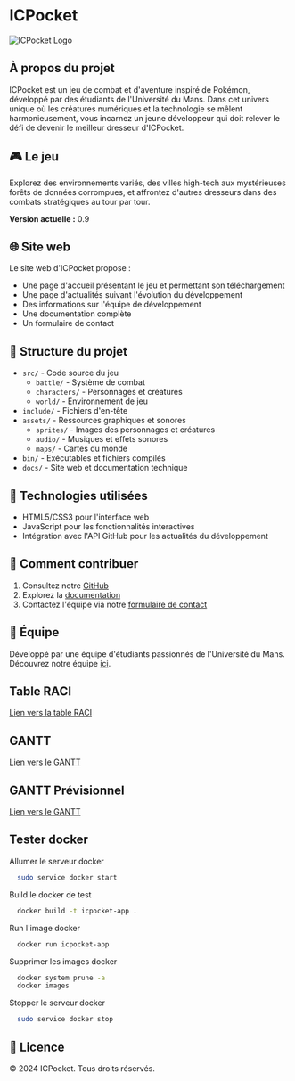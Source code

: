 # ICPocket

![ICPocket Logo](docs/img/favicon.png)

## À propos du projet
ICPocket est un jeu de combat et d'aventure inspiré de Pokémon, développé par des étudiants de l'Université du Mans. Dans cet univers unique où les créatures numériques et la technologie se mêlent harmonieusement, vous incarnez un jeune développeur qui doit relever le défi de devenir le meilleur dresseur d'ICPocket.

## 🎮 Le jeu
Explorez des environnements variés, des villes high-tech aux mystérieuses forêts de données corrompues, et affrontez d'autres dresseurs dans des combats stratégiques au tour par tour.

**Version actuelle :** 0.9

## 🌐 Site web
Le site web d'ICPocket propose :
- Une page d'accueil présentant le jeu et permettant son téléchargement
- Une page d'actualités suivant l'évolution du développement
- Des informations sur l'équipe de développement
- Une documentation complète
- Un formulaire de contact

## 📁 Structure du projet
- `src/` - Code source du jeu
  - `battle/` - Système de combat
  - `characters/` - Personnages et créatures
  - `world/` - Environnement de jeu
- `include/` - Fichiers d'en-tête
- `assets/` - Ressources graphiques et sonores
  - `sprites/` - Images des personnages et créatures
  - `audio/` - Musiques et effets sonores
  - `maps/` - Cartes du monde
- `bin/` - Exécutables et fichiers compilés
- `docs/` - Site web et documentation technique

## 🔧 Technologies utilisées
- HTML5/CSS3 pour l'interface web
- JavaScript pour les fonctionnalités interactives
- Intégration avec l'API GitHub pour les actualités du développement

## 🚀 Comment contribuer
1. Consultez notre [GitHub](https://github.com/Lounol72/ICPocket)
2. Explorez la [documentation](https://lounol72.github.io/ICPocket/html/index.html)
3. Contactez l'équipe via notre [formulaire de contact](https://lounol72.github.io/ICPocket/contact.html)

## 👥 Équipe
Développé par une équipe d'étudiants passionnés de l'Université du Mans. Découvrez notre équipe [ici](https://lounol72.github.io/ICPocket/team.html).

## Table RACI
[Lien vers la table RACI](https://docs.google.com/spreadsheets/d/18GRBhOJjPINtjTH3fe337HzVoUgaLmINAeefcjlDmGY/edit?usp=sharing)

## GANTT
[Lien vers le GANTT](https://docs.google.com/spreadsheets/d/1JiNN4hBVWgQdRoLmsXpOZefp3q4jUFyiuYVRdjpeE_4/edit?gid=1709744959#gid=1709744959)

## GANTT Prévisionnel
[Lien vers le GANTT](https://docs.google.com/spreadsheets/d/1AqGpYmEBtP7KtYeO5m7FdebBRN59XQRUxrBPlVJ7CM0/edit?gid=1709744959#gid=1709744959)

## Tester docker

Allumer le serveur docker
```sh
  sudo service docker start
```
Build le docker de test
```sh
  docker build -t icpocket-app .
```
Run l'image docker
```sh
  docker run icpocket-app
```
Supprimer les images docker
```sh
  docker system prune -a
  docker images
```
Stopper le serveur docker
```sh
  sudo service docker stop
```


## 📄 Licence
© 2024 ICPocket. Tous droits réservés.
